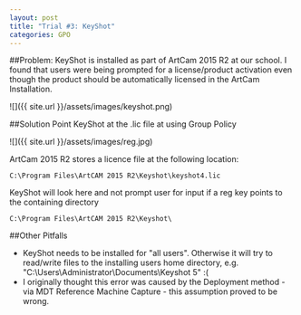 ```yaml
---
layout: post
title: "Trial #3: KeyShot"
categories: GPO
---
```


##Problem:
KeyShot is installed as part of ArtCam 2015 R2 at our school.  I found that users were being prompted for a license/product activation even though the product should be automatically licensed in the ArtCam Installation.

![]({{ site.url }}/assets/images/keyshot.png)

##Solution
Point KeyShot at the .lic file at using Group Policy

![]({{ site.url }}/assets/images/reg.jpg)

ArtCam 2015 R2 stores a licence file at the following location:

    C:\Program Files\ArtCAM 2015 R2\Keyshot\keyshot4.lic

KeyShot will look here and not prompt user for input if a reg key points to the containing directory

    C:\Program Files\ArtCAM 2015 R2\Keyshot\

##Other Pitfalls
  * KeyShot needs to be installed for "all users".  Otherwise it will try to read/write files to the installing users home directory, e.g. "C:\Users\Administrator\Documents\Keyshot 5" :(
  * I originally thought this error was caused by the Deployment method - via MDT Reference Machine Capture - this assumption proved to be wrong.

